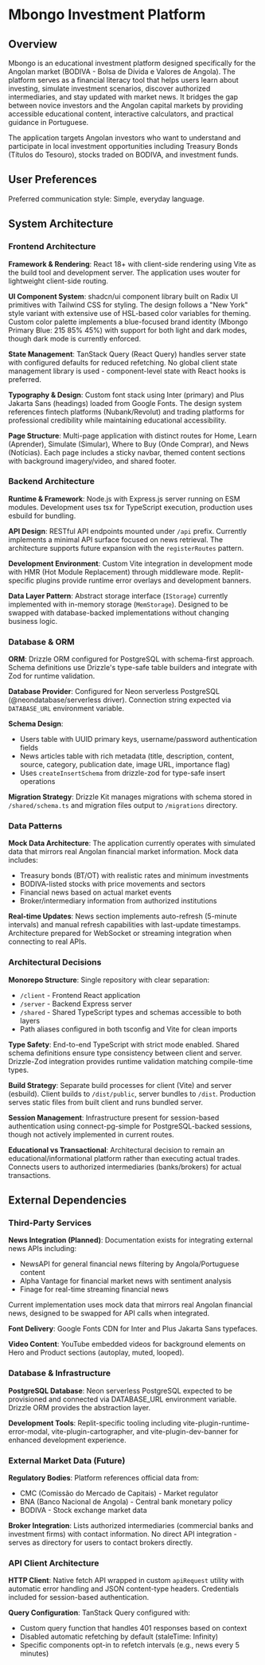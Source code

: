 # Mbongo Investment Platform

## Overview

Mbongo is an educational investment platform designed specifically for the Angolan market (BODIVA - Bolsa de Dívida e Valores de Angola). The platform serves as a financial literacy tool that helps users learn about investing, simulate investment scenarios, discover authorized intermediaries, and stay updated with market news. It bridges the gap between novice investors and the Angolan capital markets by providing accessible educational content, interactive calculators, and practical guidance in Portuguese.

The application targets Angolan investors who want to understand and participate in local investment opportunities including Treasury Bonds (Títulos do Tesouro), stocks traded on BODIVA, and investment funds.

## User Preferences

Preferred communication style: Simple, everyday language.

## System Architecture

### Frontend Architecture

**Framework & Rendering**: React 18+ with client-side rendering using Vite as the build tool and development server. The application uses wouter for lightweight client-side routing.

**UI Component System**: shadcn/ui component library built on Radix UI primitives with Tailwind CSS for styling. The design follows a "New York" style variant with extensive use of HSL-based color variables for theming. Custom color palette implements a blue-focused brand identity (Mbongo Primary Blue: 215 85% 45%) with support for both light and dark modes, though dark mode is currently enforced.

**State Management**: TanStack Query (React Query) handles server state with configured defaults for reduced refetching. No global client state management library is used - component-level state with React hooks is preferred.

**Typography & Design**: Custom font stack using Inter (primary) and Plus Jakarta Sans (headings) loaded from Google Fonts. The design system references fintech platforms (Nubank/Revolut) and trading platforms for professional credibility while maintaining educational accessibility.

**Page Structure**: Multi-page application with distinct routes for Home, Learn (Aprender), Simulate (Simular), Where to Buy (Onde Comprar), and News (Notícias). Each page includes a sticky navbar, themed content sections with background imagery/video, and shared footer.

### Backend Architecture

**Runtime & Framework**: Node.js with Express.js server running on ESM modules. Development uses tsx for TypeScript execution, production uses esbuild for bundling.

**API Design**: RESTful API endpoints mounted under `/api` prefix. Currently implements a minimal API surface focused on news retrieval. The architecture supports future expansion with the `registerRoutes` pattern.

**Development Environment**: Custom Vite integration in development mode with HMR (Hot Module Replacement) through middleware mode. Replit-specific plugins provide runtime error overlays and development banners.

**Data Layer Pattern**: Abstract storage interface (`IStorage`) currently implemented with in-memory storage (`MemStorage`). Designed to be swapped with database-backed implementations without changing business logic.

### Database & ORM

**ORM**: Drizzle ORM configured for PostgreSQL with schema-first approach. Schema definitions use Drizzle's type-safe table builders and integrate with Zod for runtime validation.

**Database Provider**: Configured for Neon serverless PostgreSQL (@neondatabase/serverless driver). Connection string expected via `DATABASE_URL` environment variable.

**Schema Design**: 
- Users table with UUID primary keys, username/password authentication fields
- News articles table with rich metadata (title, description, content, source, category, publication date, image URL, importance flag)
- Uses `createInsertSchema` from drizzle-zod for type-safe insert operations

**Migration Strategy**: Drizzle Kit manages migrations with schema stored in `/shared/schema.ts` and migration files output to `/migrations` directory.

### Data Patterns

**Mock Data Architecture**: The application currently operates with simulated data that mirrors real Angolan financial market information. Mock data includes:
- Treasury bonds (BT/OT) with realistic rates and minimum investments
- BODIVA-listed stocks with price movements and sectors
- Financial news based on actual market events
- Broker/intermediary information from authorized institutions

**Real-time Updates**: News section implements auto-refresh (5-minute intervals) and manual refresh capabilities with last-update timestamps. Architecture prepared for WebSocket or streaming integration when connecting to real APIs.

### Architectural Decisions

**Monorepo Structure**: Single repository with clear separation:
- `/client` - Frontend React application
- `/server` - Backend Express server
- `/shared` - Shared TypeScript types and schemas accessible to both layers
- Path aliases configured in both tsconfig and Vite for clean imports

**Type Safety**: End-to-end TypeScript with strict mode enabled. Shared schema definitions ensure type consistency between client and server. Drizzle-Zod integration provides runtime validation matching compile-time types.

**Build Strategy**: Separate build processes for client (Vite) and server (esbuild). Client builds to `/dist/public`, server bundles to `/dist`. Production serves static files from built client and runs bundled server.

**Session Management**: Infrastructure present for session-based authentication using connect-pg-simple for PostgreSQL-backed sessions, though not actively implemented in current routes.

**Educational vs Transactional**: Architectural decision to remain an educational/informational platform rather than executing actual trades. Connects users to authorized intermediaries (banks/brokers) for actual transactions.

## External Dependencies

### Third-Party Services

**News Integration (Planned)**: Documentation exists for integrating external news APIs including:
- NewsAPI for general financial news filtering by Angola/Portuguese content
- Alpha Vantage for financial market news with sentiment analysis
- Finage for real-time streaming financial news

Current implementation uses mock data that mirrors real Angolan financial news, designed to be swapped for API calls when integrated.

**Font Delivery**: Google Fonts CDN for Inter and Plus Jakarta Sans typefaces.

**Video Content**: YouTube embedded videos for background elements on Hero and Product sections (autoplay, muted, looped).

### Database & Infrastructure

**PostgreSQL Database**: Neon serverless PostgreSQL expected to be provisioned and connected via DATABASE_URL environment variable. Drizzle ORM provides the abstraction layer.

**Development Tools**: Replit-specific tooling including vite-plugin-runtime-error-modal, vite-plugin-cartographer, and vite-plugin-dev-banner for enhanced development experience.

### External Market Data (Future)

**Regulatory Bodies**: Platform references official data from:
- CMC (Comissão do Mercado de Capitais) - Market regulator
- BNA (Banco Nacional de Angola) - Central bank monetary policy
- BODIVA - Stock exchange market data

**Broker Integration**: Lists authorized intermediaries (commercial banks and investment firms) with contact information. No direct API integration - serves as directory for users to contact brokers directly.

### API Client Architecture

**HTTP Client**: Native fetch API wrapped in custom `apiRequest` utility with automatic error handling and JSON content-type headers. Credentials included for session-based authentication.

**Query Configuration**: TanStack Query configured with:
- Custom query function that handles 401 responses based on context
- Disabled automatic refetching by default (staleTime: Infinity)
- Specific components opt-in to refetch intervals (e.g., news every 5 minutes)